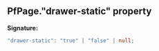 ## PfPage."drawer-static" property

**Signature:**

```typescript
"drawer-static": "true" | "false" | null;
```
